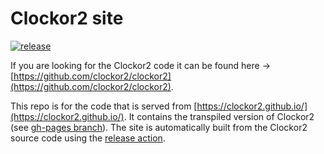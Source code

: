 # Clockor2 site 

[![release](https://github.com/clockor2/clockor2.github.io/actions/workflows/release.yml/badge.svg)](https://github.com/clockor2/clockor2.github.io/actions/workflows/release.yml)

If you are looking for the Clockor2 code it can be found here -> [https://github.com/clockor2/clockor2](https://github.com/clockor2/clockor2).

This repo is for the code that is served from [https://clockor2.github.io/](https://clockor2.github.io/). It contains the transpiled version of Clockor2 (see [gh-pages branch](https://github.com/clockor2/clockor2.github.io/tree/gh-pages)). The site is automatically built from the Clockor2 source code using the [release action](https://github.com/clockor2/clockor2.github.io/actions/workflows/release.yml). 